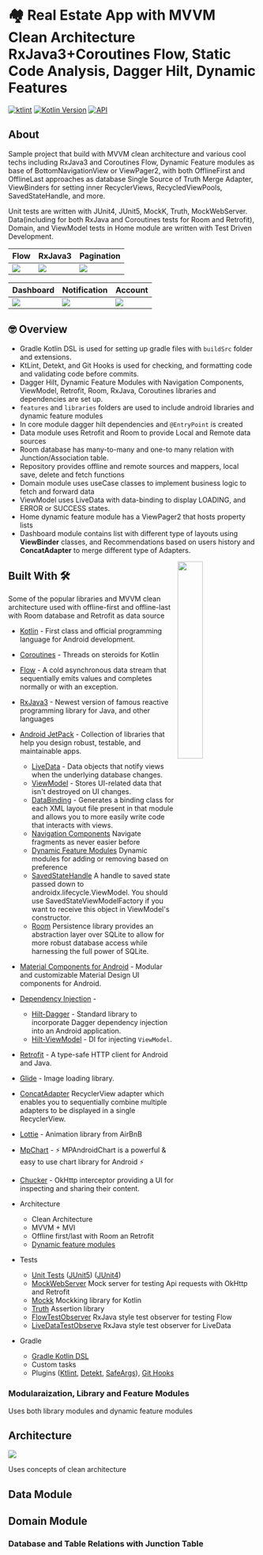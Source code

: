 # 🏘  Real Estate App with MVVM Clean Architecture RxJava3+Coroutines Flow, Static Code Analysis, Dagger Hilt, Dynamic Features

[![ktlint](https://img.shields.io/badge/code%20style-%E2%9D%A4-FF4081.svg)](https://ktlint.github.io/)
[![Kotlin Version](https://img.shields.io/badge/kotlin-1.4.20-blue.svg)](https://kotlinlang.org)
[![API](https://img.shields.io/badge/API-21%2B-brightgreen.svg?style=flat)](https://android-arsenal.com/api?level=21)


## About

Sample project that build with MVVM clean architecture and various cool techs including RxJava3 and Coroutines Flow, Dynamic Feature modules as base of BottomNavigationView or ViewPager2, with both OfflineFirst and OfflineLast approaches as database Single Source of Truth Merge Adapter, ViewBinders for setting inner RecyclerViews, RecycledViewPools, SavedStateHandle, and more.

Unit tests are written with JUnit4, JUnit5, MockK, Truth, MockWebServer. Data(including for both RxJava and Coroutines tests for Room and Retrofit), Domain, and ViewModel tests in Home module are written with Test Driven Development.

| Flow      | RxJava3   | Pagination |
| ----------|-----------| -----------|
| <img src="./screenshots/property_flow.gif"/> | <img src="./screenshots/property_rxjava3.gif"/> | <img src="./screenshots/property_pagination.gif"/> |

| Dashboard | Notification   | Account |
| ----------|----------------| --------|
| <img src="./screenshots/dashboard.png"/> | <img src="./screenshots/notifications.png"/> | <img src="./screenshots/account.png"/> |


## 🤓 Overview
* Gradle Kotlin DSL is used for setting up gradle files with ```buildSrc``` folder and extensions.
* KtLint, Detekt, and Git Hooks is used for checking, and formatting code and validating code before commits.
* Dagger Hilt, Dynamic Feature Modules with Navigation Components, ViewModel, Retrofit, Room, RxJava, Coroutines libraries and dependencies are set up.
* ```features``` and ```libraries``` folders are used to include android libraries and dynamic feature modules
* In core module dagger hilt dependencies and ```@EntryPoint``` is created
* Data module uses Retrofit and Room to provide Local and Remote data sources
* Room database has many-to-many and one-to many relation with Junction/Association table.
* Repository provides offline and remote sources and mappers, local save, delete and fetch functions
* Domain module uses useCase classes to implement business logic to fetch and forward data
* ViewModel uses LiveData with data-binding to display LOADING, and ERROR or SUCCESS states.
* Home dynamic feature module has a ViewPager2 that hosts property lists
* Dashboard module contains list with different type of layouts using **ViewBinder** classes, and Recommendations based on users history and **ConcatAdapter** to
merge different type of Adapters.

<img src="/./screenshots/property_overview.gif" align="right" width="32%"/>

## Built With 🛠

Some of the popular libraries and MVVM clean architecture used with offline-first and offline-last with Room database and Retrofit as data source

* [Kotlin](https://kotlinlang.org/) - First class and official programming language for Android development.

* [Coroutines](https://kotlinlang.org/docs/reference/coroutines-overview.html) - Threads on steroids for Kotlin
* [Flow](https://kotlin.github.io/kotlinx.coroutines/kotlinx-coroutines-core/kotlinx.coroutines.flow/-flow/) - A cold asynchronous data stream that sequentially emits values and completes normally or with an exception.
* [RxJava3](https://github.com/ReactiveX/RxJava) - Newest version of famous reactive programming library for Java, and other languages
* [Android JetPack](https://developer.android.com/jetpack) - Collection of libraries that help you design robust, testable, and maintainable apps.
  * [LiveData](https://developer.android.com/topic/libraries/architecture/livedata) - Data objects that notify views when the underlying database changes.
  * [ViewModel](https://developer.android.com/topic/libraries/architecture/viewmodel) - Stores UI-related data that isn't destroyed on UI changes.
  * [DataBinding](https://developer.android.com/topic/libraries/data-binding) - Generates a binding class for each XML layout file present in that module and allows you to more easily write code that interacts with views.
  * [Navigation Components](https://developer.android.com/guide/navigation/navigation-getting-started) Navigate fragments as never easier before
  * [Dynamic Feature Modules](https://developer.android.com/guide/playcore/dynamic-delivery) Dynamic modules for adding or removing based on preference
  * [SavedStateHandle](https://developer.android.com/reference/androidx/lifecycle/SavedStateHandle) A handle to saved state passed down to androidx.lifecycle.ViewModel. You should use SavedStateViewModelFactory if you want to receive this object in ViewModel's constructor.
  * [Room](https://developer.android.google.cn/jetpack/androidx/releases/room) Persistence library provides an abstraction layer over SQLite to allow for more robust database access while harnessing the full power of SQLite.
* [Material Components for Android](https://github.com/material-components/material-components-android) - Modular and customizable Material Design UI components for Android.
* [Dependency Injection](https://developer.android.com/training/dependency-injection) -
  * [Hilt-Dagger](https://dagger.dev/hilt/) - Standard library to incorporate Dagger dependency injection into an Android application.
  * [Hilt-ViewModel](https://developer.android.com/training/dependency-injection/hilt-jetpack) - DI for injecting `ViewModel`.
* [Retrofit](https://square.github.io/retrofit/) - A type-safe HTTP client for Android and Java.
* [Glide](https://github.com/bumptech/glide) - Image loading library.
* [ConcatAdapter](https://medium.com/androiddevelopers/merge-adapters-sequentially-with-mergeadapter-294d2942127a) RecyclerView adapter which enables you to sequentially combine multiple adapters to be displayed in a single RecyclerView.
* [Lottie](http://airbnb.io/lottie) - Animation library from AirBnB
* [MpChart](https://github.com/PhilJay/MPAndroidChart) - ⚡️ MPAndroidChart is a powerful & easy to use chart library for Android ⚡️
* [Chucker](https://github.com/ChuckerTeam/chucker) - OkHttp interceptor providing a UI for inspecting and sharing their content.

* Architecture
    * Clean Architecture
    * MVVM + MVI
    * Offline first/last with Room an Retrofit
    * [Dynamic feature modules](https://developer.android.com/studio/projects/dynamic-delivery)
* Tests
    * [Unit Tests](https://en.wikipedia.org/wiki/Unit_testing) ([JUnit5](https://junit.org/junit5/)) ([JUnit4](https://junit.org/junit4/))
    * [MockWebServer](https://github.com/square/okhttp/tree/master/mockwebserver) Mock server for testing Api requests with OkHttp and Retrofit
    * [Mockk](https://mockk.io/) Mockking library for Kotlin
    * [Truth](https://truth.dev) Assertion library
    * [FlowTestObserver](https://github.com/SmartToolFactory/RxJava-Style-LiveData-And-Flow-TestObserver) RxJava style test observer for testing Flow
    * [LiveDataTestObserve](https://github.com/SmartToolFactory/RxJava-Style-LiveData-And-Flow-TestObserver) RxJava style test observer for LiveData
* Gradle
    * [Gradle Kotlin DSL](https://docs.gradle.org/current/userguide/kotlin_dsl.html)
    * Custom tasks
    * Plugins ([Ktlint](https://github.com/JLLeitschuh/ktlint-gradle), [Detekt](https://github.com/arturbosch/detekt#with-gradle), [SafeArgs](https://developer.android.com/guide/navigation/navigation-pass-data#Safe-args)), [Git Hooks](https://githooks.com)


### Modularaization, Library and Feature Modules

Uses both library modules and dynamic feature modules

## Architecture

<img src="./docs/android-final-architecture.png"/>

Uses concepts of clean architecture

## Data Module

## Domain Module

### Database and Table Relations with Junction Table
